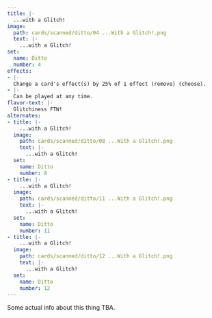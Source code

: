 ```yaml
---
title: |-
  ...with a Glitch!
image: 
  path: cards/scanned/ditto/04 ...With a Glitch!.png
  text: |-
    ...with a Glitch!
set:
  name: Ditto
  number: 4
effects: 
- |-
  Change a card's effect(s) by 25% of 1 effect (remove) (choose).
- |-
  Can be played at any time.
flavor-text: |-
  Glitchiness FTW!
alternates:
- title: |-
    ...with a Glitch!
  image:
    path: cards/scanned/ditto/08 ...With a Glitch!.png
    text: |-
      ...with a Glitch!
  set:
    name: Ditto
    number: 8
- title: |-
    ...with a Glitch!
  image:
    path: cards/scanned/ditto/11 ...With a Glitch!.png
    text: |-
      ...with a Glitch!
  set:
    name: Ditto
    number: 11
- title: |-
    ...with a Glitch!
  image:
    path: cards/scanned/ditto/12 ...With a Glitch!.png
    text: |-
      ...with a Glitch!
  set:
    name: Ditto
    number: 12
---
```

Some actual info about this thing TBA.
